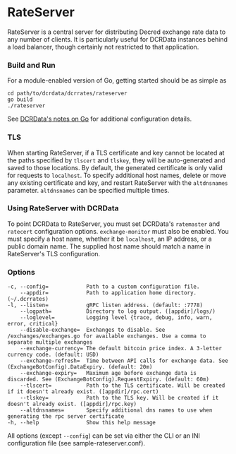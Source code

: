 # RateServer

RateServer is a central server for distributing Decred exchange rate data to
any number of clients. It is particularly useful for DCRData instances behind a
load balancer, though certainly not restricted to that application.

### Build and Run

For a module-enabled version of Go, getting started should be as simple as

```
cd path/to/dcrdata/dcrrates/rateserver
go build
./rateserver
```

See [DCRData's notes on Go](https://github.com/Decred-Next/dcrndata#building-dcrdata-with-go-111)
for additional configuration details.

### TLS

When starting RateServer, if a TLS certificate and key cannot be located at the
paths specified by `tlscert` and `tlskey`, they will be auto-generated and saved
to those locations. By default, the generated certificate is only valid for
requests to `localhost`. To specify additional host names, delete or move any
existing certificate and key, and restart RateServer with the `altdnsnames`
parameter. `altdnsnames` can be specified multiple times.

### Using RateServer with DCRData

To point DCRData to RateServer, you must set DCRData's `ratemaster` and
`ratecert` configuration options. `exchange-monitor` must also be enabled. You
must specify a host name, whether it be `localhost`, an IP address, or a public
domain name. The supplied host name should match a name in RateServer's TLS
configuration.

### Options
```
-c, --config=            Path to a custom configuration file.
    --appdir=            Path to application home directory. (~/.dcrrates)
-l, --listen=            gRPC listen address. (default: :7778)
    --logpath=           Directory to log output. ([appdir]/logs/)
    --loglevel=          Logging level {trace, debug, info, warn, error, critical}
    --disable-exchange=  Exchanges to disable. See /exchanges/exchanges.go for available exchanges. Use a comma to separate multiple exchanges
    --exchange-currency= The default bitcoin price index. A 3-letter currency code. (default: USD)
    --exchange-refresh=  Time between API calls for exchange data. See (ExchangeBotConfig).DataExpiry. (default: 20m)
    --exchange-expiry=   Maximum age before exchange data is discarded. See (ExchangeBotConfig).RequestExpiry. (default: 60m)
    --tlscert=           Path to the TLS certificate. Will be created if it doesn't already exist. ([appdir]/rpc.cert)
    --tlskey=            Path to the TLS key. Will be created if it doesn't already exist. ([appdir]/rpc.key)
    --altdnsnames=       Specify additional dns names to use when generating the rpc server certificate
-h, --help               Show this help message
```

All options (except `--config`) can be set via either the CLI or an INI
configuration file (see sample-rateserver.conf).
